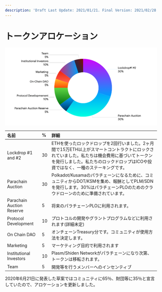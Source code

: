 ```yaml
---
description: 'Draft Last Update: 2021/01/21. Final Version: 2021/02/28'
---
```


# トークンアロケーション

![](../../.gitbook/assets/screen-shot-2021-02-28-at-11.43.01.png)

| 名前 | % | 詳細 |
| :--- | :--- | :--- |
| Lockdrop \#1 and \#2 | 30 | ETHを使ったロックドロップを2回行いました。2ヶ月間で15万ETH以上がスマートコントラクトにロックされていました。私たちは機会費用に基づいてトークンを発行しました。私たちのロックドロップはICOや投資ではなく、一種のステーキングです。 |
| Parachain Auction | 30 | Polkadot/Kusamaのパラチェーンになるために、コミュニティからDOT/KSMを集め、報酬としてPLM/SDNを発行します。30%はパラチェーンPLOのためのクラウドローンのために準備されています。 |
| Parachain Auction Reserve | 5 | 将来のパラチェーンPLOに利用されます。 |
| Protocol Development | 10 | プロトコルの開発やグラントプログラムなどに利用されます\(詳細未定\) |
| On Chain DAO | 5 | オンチェーンTreasury分です。コミュニティが使用方法を決定します。 |
| Marketing | 5 | マーケティング目的で利用されます |
| Institutional Investors | 10 | Plasm/Shiden Networkがパラチェーンになり次第、トークンは移転されます。  |
| Team | 5 | 開発等を行うメンバーへのインセンティブ |

2020年6月21日に発表した草案ではコミュニティに65％、財団等に35％と宣言していたので、アロケーションを更新しました。

